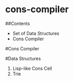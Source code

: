 cons-compiler
=============
##Contents

*   Set of Data Structures
*   Cons Compiler

#Cons Compiler

#Data Structures

1.  Lisp-like Cons Cell
2.  Trie

	